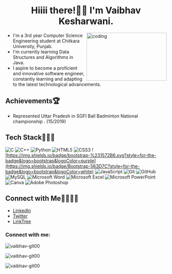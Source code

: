 <h1 align="center">Hiiii there!👋🏻 I'm Vaibhav Kesharwani.</h1>

<img align="right" alt="coding" width="250" height="150" src="https://media1.giphy.com/media/YbXLZ6dymH758xSEbM/giphy.gif?cid=6c09b952eq8tnes05172dvpc2ldtuezamih8bbj8g6cljhd0&ep=v1_internal_gif_by_id&rid=giphy.gif&ct=g">

<p align="left">
</p>

- I'm a 3rd year Computer Science Engineering student at Chitkara University, Punjab.
- I'm currently learning Data Structures and Algorithms in Java.
- I aspire to become a proficient and innovative software engineer, constantly learning and adapting to the latest technological advancements.


## Achievements🏆
- Represented Uttar Pradesh in SGFI Ball Badminton National championship . (15/2019)


## Tech Stack👩🏻‍💻
![C](https://img.shields.io/badge/c-%2300599C.svg?style=for-the-badge&logo=c&logoColor=white) ![C++](https://img.shields.io/badge/c++-%2300599C.svg?style=for-the-badge&logo=c%2B%2B&logoColor=white)  ![Python](https://img.shields.io/badge/python-3670A0?style=for-the-badge&logo=python&logoColor=ffdd54) ![HTML5](https://img.shields.io/badge/html5-%23E34F26.svg?style=for-the-badge&logo=html5&logoColor=white) ![CSS3](https://img.shields.io/badge/css3-%231572B6.svg?style=for-the-badge&logo=css3&logoColor=white) ![https://img.shields.io/badge/bootstrap-%231572B6.svg?style=for-the-badge&logo=bootstrap&logoColor=purple](https://img.shields.io/badge/Bootstrap-563D7C?style=for-the-badge&logo=bootstrap&logoColor=white) ![JavaScript](https://img.shields.io/badge/javascript-%23323330.svg?style=for-the-badge&logo=javascript&logoColor=%23F7DF1E) ![Git](https://img.shields.io/badge/Git-fc6d26?style=for-the-badge&logo=git&logoColor=white) ![GitHub](https://img.shields.io/badge/GitHub-%23121011.svg?style=for-the-badge&logo=github&logoColor=white) ![MySQL](https://img.shields.io/badge/mysql-%2300f.svg?style=for-the-badge&logo=mysql&logoColor=white)  ![Microsoft Word](https://img.shields.io/badge/MS%20Word-%231570AD.svg?style=for-the-badge&logo=microsoftword&logoColor=white) ![Microsoft Excel](https://img.shields.io/badge/MS%20Excel-%23217346.svg?style=for-the-badge&logo=microsoftexcel&logoColor=white) ![Microsoft PowerPoint](https://img.shields.io/badge/MS%20PowerPoint-%23B7472A.svg?style=for-the-badge&logo=microsoftpowerpoint&logoColor=white) ![Canva](https://img.shields.io/badge/Canva-%2300C4CC.svg?style=for-the-badge&logo=Canva&logoColor=white) ![Adobe Photoshop](https://img.shields.io/badge/adobephotoshop-%2331A8FF.svg?style=for-the-badge&logo=adobephotoshop&logoColor=white)

## Connect with Me🫱🏻‍🫲🏻

- [LinkedIn](https://www.linkedin.com/in/vaibhav-kesharwani-1564492ab/)
- [Twitter](https://x.com/itsvaibhavTwit)
- [LinkTree](https://linktr.ee/kesharwanivaibhav)

<h3 align="left">Connect with me:</h3>
<p align="left">
</p>

<p><img align="center" src="https://github-readme-stats.vercel.app/api/top-langs?username=vaibhav-git00&show_icons=true&locale=en&layout=compact" alt="vaibhav-git00" /></p>

<p><img align="center" src="https://github-readme-streak-stats.herokuapp.com/?user=vaibhav-git00&" alt="vaibhav-git00" /></p>
<p align="left"> <img src="https://komarev.com/ghpvc/?username=vaibhav-git00&label=Profile%20views&color=0e75b6&style=flat" alt="vaibhav-git00" /> </p>
